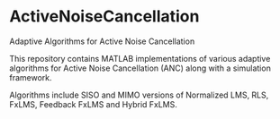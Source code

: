 # ActiveNoiseCancellation
Adaptive Algorithms for Active Noise Cancellation

This repository contains MATLAB implementations of various adaptive algorithms for Active Noise Cancellation (ANC) along with a simulation framework. 

Algorithms include SISO and MIMO versions of Normalized LMS, RLS, FxLMS, Feedback FxLMS and Hybrid FxLMS. 
